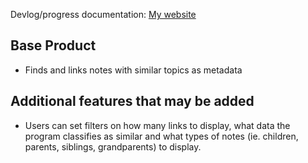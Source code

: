 Devlog/progress documentation: [My website](https://www.tobysblog.me/devlog/)
## Base Product
- Finds and links notes with similar topics as metadata
## Additional features that may be added
- Users can set filters on how many links to display, what data the program classifies as similar and what types of notes (ie. children, parents, siblings, grandparents) to display.
